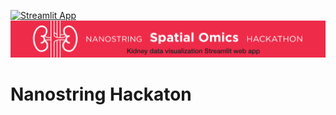 
[![Streamlit App](https://static.streamlit.io/badges/streamlit_badge_black_white.svg)](https://share.streamlit.io/napoles-uach/nanostring/main/kidney_app.py)
![](https://github.com/napoles-uach/Nanostring/blob/main/variationred.png?raw=true)
 # Nanostring Hackaton
 
